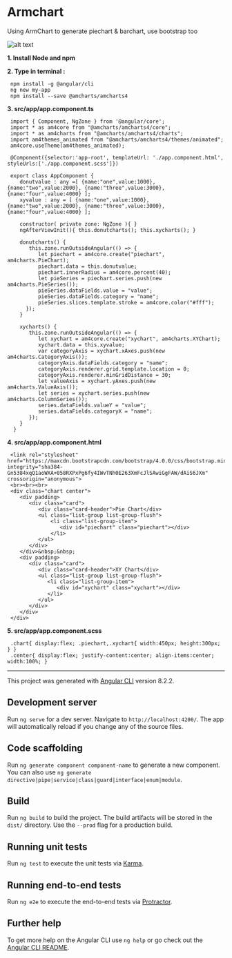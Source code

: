 # Armchart

Using ArmChart to generate piechart & barchart, use bootstrap too

![alt text](https://user-images.githubusercontent.com/57636419/69479704-57602700-0e3b-11ea-9102-5a702644379b.JPG)

<b>1. Install Node and npm</b>

<b>2. Type in terminal : </b>
  
     npm install -g @angular/cli
     ng new my-app
     npm install --save @amcharts/amcharts4
     
<b>3. src/app/app.component.ts</b>
  
     import { Component, NgZone } from '@angular/core';
     import * as am4core from "@amcharts/amcharts4/core";
     import * as am4charts from "@amcharts/amcharts4/charts";
     import am4themes_animated from "@amcharts/amcharts4/themes/animated";
     am4core.useTheme(am4themes_animated);

     @Component({selector:'app-root', templateUrl: './app.component.html', styleUrls:['./app.component.scss']})

     export class AppComponent {
        donutvalue : any =[ {name:"one",value:1000}, {name:"two",value:2000}, {name:"three",value:3000}, {name:"four",value:4000} ];
        xyvalue : any = [ {name:"one",value:1000}, {name:"two",value:2000}, {name:"three",value:3000}, {name:"four",value:4000} ];

        constructor( private zone: NgZone ){ }
        ngAfterViewInit(){ this.donutcharts(); this.xycharts(); }

        donutcharts() {
           this.zone.runOutsideAngular(() => {
              let piechart = am4core.create("piechart", am4charts.PieChart);
              piechart.data = this.donutvalue; 
              piechart.innerRadius = am4core.percent(40);
              let pieSeries = piechart.series.push(new am4charts.PieSeries());
              pieSeries.dataFields.value = "value";
              pieSeries.dataFields.category = "name";
              pieSeries.slices.template.stroke = am4core.color("#fff");
          });
        }

        xycharts() {
           this.zone.runOutsideAngular(() => {
              let xychart = am4core.create("xychart", am4charts.XYChart);
              xychart.data = this.xyvalue;           
              var categoryAxis = xychart.xAxes.push(new am4charts.CategoryAxis());
              categoryAxis.dataFields.category = "name";
              categoryAxis.renderer.grid.template.location = 0;
              categoryAxis.renderer.minGridDistance = 30;    
              let valueAxis = xychart.yAxes.push(new am4charts.ValueAxis());
              let series = xychart.series.push(new am4charts.ColumnSeries());
              series.dataFields.valueY = "value";
              series.dataFields.categoryX = "name";
           });
        }
      }
     
<b>4. src/app/app.component.html</b>

     <link rel="stylesheet" href="https://maxcdn.bootstrapcdn.com/bootstrap/4.0.0/css/bootstrap.min.css" integrity="sha384-Gn5384xqQ1aoWXA+058RXPxPg6fy4IWvTNh0E263XmFcJlSAwiGgFAW/dAiS6JXm" crossorigin="anonymous">
     <br><br><br>
     <div class="chart center">
        <div padding>
           <div class="card">
              <div class="card-header">Pie Chart</div>
              <ul class="list-group list-group-flush">
                  <li class="list-group-item">
                     <div id="piechart" class="piechart"></div>
                  </li>
              </ul>
           </div>
        </div>&nbsp;&nbsp;
        <div padding>
           <div class="card">
              <div class="card-header">XY Chart</div>
              <ul class="list-group list-group-flush">
                 <li class="list-group-item">
                    <div id="xychart" class="xychart"></div>
                 </li>
              </ul>
           </div>
        </div>   
     </div>
     
<b>5. src/app/app.component.scss</b>

     .chart{ display:flex; .piechart,.xychart{ width:450px; height:300px; } } 
     .center{ display:flex; justify-content:center; align-items:center; width:100%; }    
          

---------------------------------------------------------------------------------------------------------

This project was generated with [Angular CLI](https://github.com/angular/angular-cli) version 8.2.2.

## Development server

Run `ng serve` for a dev server. Navigate to `http://localhost:4200/`. The app will automatically reload if you change any of the source files.

## Code scaffolding

Run `ng generate component component-name` to generate a new component. You can also use `ng generate directive|pipe|service|class|guard|interface|enum|module`.

## Build

Run `ng build` to build the project. The build artifacts will be stored in the `dist/` directory. Use the `--prod` flag for a production build.

## Running unit tests

Run `ng test` to execute the unit tests via [Karma](https://karma-runner.github.io).

## Running end-to-end tests

Run `ng e2e` to execute the end-to-end tests via [Protractor](http://www.protractortest.org/).

## Further help

To get more help on the Angular CLI use `ng help` or go check out the [Angular CLI README](https://github.com/angular/angular-cli/blob/master/README.md).
